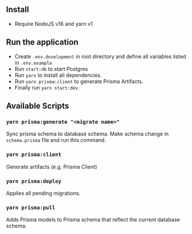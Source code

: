 ## Install

- Require NodeJS v16 and yarn v1

## Run the application

- Create `.env.development` in root directory and define all variables listed in `.env.example`
- Run `start:db` to start Postgres
- Run `yarn` to install all dependencies.
- Run `yarn prisma:client` to generate Prisma Artifacts.
- Finally run `yarn start:dev`.

## Available Scripts

### `yarn prisma:generate "<migrate name>"`

Sync prisma schema to database schema. Make schema change in `schema.prisma` file and run this command.

### `yarn prisma:client`

Generate artifacts (e.g. Prisma Client)

### `yarn prisma:deploy`

Applies all pending migrations.

### `yarn prisma:pull`

Adds Prisma models to Prisma schema that reflect the current database schema.
